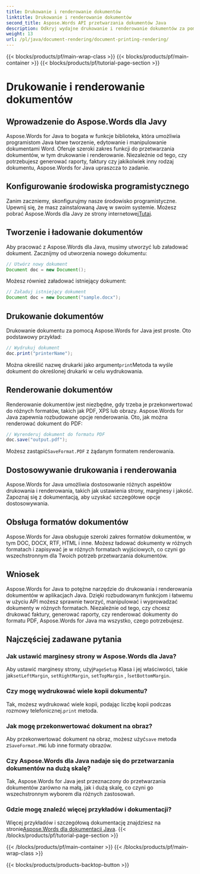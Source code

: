 ```yaml
---
title: Drukowanie i renderowanie dokumentów
linktitle: Drukowanie i renderowanie dokumentów
second_title: Aspose.Words API przetwarzania dokumentów Java
description: Odkryj wydajne drukowanie i renderowanie dokumentów za pomocą Aspose.Words dla Java. Ucz się krok po kroku z przykładami kodu źródłowego.
weight: 13
url: /pl/java/document-rendering/document-printing-rendering/
---
```


{{< blocks/products/pf/main-wrap-class >}}
{{< blocks/products/pf/main-container >}}
{{< blocks/products/pf/tutorial-page-section >}}

# Drukowanie i renderowanie dokumentów


## Wprowadzenie do Aspose.Words dla Javy

Aspose.Words for Java to bogata w funkcje biblioteka, która umożliwia programistom Java łatwe tworzenie, edytowanie i manipulowanie dokumentami Word. Oferuje szeroki zakres funkcji do przetwarzania dokumentów, w tym drukowanie i renderowanie. Niezależnie od tego, czy potrzebujesz generować raporty, faktury czy jakikolwiek inny rodzaj dokumentu, Aspose.Words for Java upraszcza to zadanie.

## Konfigurowanie środowiska programistycznego

 Zanim zaczniemy, skonfigurujmy nasze środowisko programistyczne. Upewnij się, że masz zainstalowaną Javę w swoim systemie. Możesz pobrać Aspose.Words dla Javy ze strony internetowej[Tutaj](https://releases.aspose.com/words/java/).

## Tworzenie i ładowanie dokumentów

Aby pracować z Aspose.Words dla Java, musimy utworzyć lub załadować dokument. Zacznijmy od utworzenia nowego dokumentu:

```java
// Utwórz nowy dokument
Document doc = new Document();
```

Możesz również załadować istniejący dokument:

```java
// Załaduj istniejący dokument
Document doc = new Document("sample.docx");
```

## Drukowanie dokumentów

Drukowanie dokumentu za pomocą Aspose.Words for Java jest proste. Oto podstawowy przykład:

```java
// Wydrukuj dokument
doc.print("printerName");
```

 Można określić nazwę drukarki jako argument`print`Metoda ta wyśle dokument do określonej drukarki w celu wydrukowania.

## Renderowanie dokumentów

Renderowanie dokumentów jest niezbędne, gdy trzeba je przekonwertować do różnych formatów, takich jak PDF, XPS lub obrazy. Aspose.Words for Java zapewnia rozbudowane opcje renderowania. Oto, jak można renderować dokument do PDF:

```java
// Wyrenderuj dokument do formatu PDF
doc.save("output.pdf");
```

 Możesz zastąpić`SaveFormat.PDF` z żądanym formatem renderowania.

## Dostosowywanie drukowania i renderowania

Aspose.Words for Java umożliwia dostosowanie różnych aspektów drukowania i renderowania, takich jak ustawienia strony, marginesy i jakość. Zapoznaj się z dokumentacją, aby uzyskać szczegółowe opcje dostosowywania.

## Obsługa formatów dokumentów

Aspose.Words for Java obsługuje szeroki zakres formatów dokumentów, w tym DOC, DOCX, RTF, HTML i inne. Możesz ładować dokumenty w różnych formatach i zapisywać je w różnych formatach wyjściowych, co czyni go wszechstronnym dla Twoich potrzeb przetwarzania dokumentów.

## Wniosek

Aspose.Words for Java to potężne narzędzie do drukowania i renderowania dokumentów w aplikacjach Java. Dzięki rozbudowanym funkcjom i łatwemu w użyciu API możesz sprawnie tworzyć, manipulować i wyprowadzać dokumenty w różnych formatach. Niezależnie od tego, czy chcesz drukować faktury, generować raporty, czy renderować dokumenty do formatu PDF, Aspose.Words for Java ma wszystko, czego potrzebujesz.

## Najczęściej zadawane pytania

### Jak ustawić marginesy strony w Aspose.Words dla Java?

 Aby ustawić marginesy strony, użyj`PageSetup` Klasa i jej właściwości, takie jak`setLeftMargin`, `setRightMargin`, `setTopMargin` , I`setBottomMargin`.

### Czy mogę wydrukować wiele kopii dokumentu?

 Tak, możesz wydrukować wiele kopii, podając liczbę kopii podczas rozmowy telefonicznej.`print` metoda.

### Jak mogę przekonwertować dokument na obraz?

 Aby przekonwertować dokument na obraz, możesz użyć`save` metoda z`SaveFormat.PNG` lub inne formaty obrazów.

### Czy Aspose.Words dla Java nadaje się do przetwarzania dokumentów na dużą skalę?

Tak, Aspose.Words for Java jest przeznaczony do przetwarzania dokumentów zarówno na małą, jak i dużą skalę, co czyni go wszechstronnym wyborem dla różnych zastosowań.

### Gdzie mogę znaleźć więcej przykładów i dokumentacji?

 Więcej przykładów i szczegółową dokumentację znajdziesz na stronie[Aspose.Words dla dokumentacji Java](https://reference.aspose.com/words/java/).
{{< /blocks/products/pf/tutorial-page-section >}}

{{< /blocks/products/pf/main-container >}}
{{< /blocks/products/pf/main-wrap-class >}}

{{< blocks/products/products-backtop-button >}}
